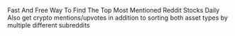 Fast And Free Way To Find The Top Most Mentioned Reddit Stocks Daily
Also get crypto mentions/upvotes in addition to sorting both asset types by multiple different subreddits
